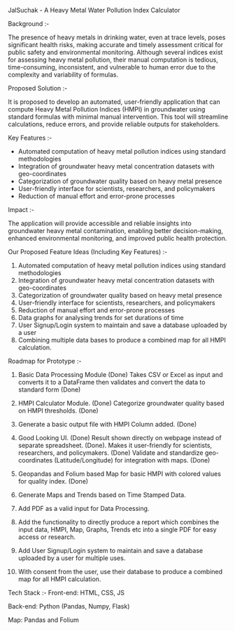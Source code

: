 JalSuchak - A Heavy Metal Water Pollution Index Calculator 

Background :-

The presence of heavy metals in drinking water, even at trace levels, poses significant health risks, making accurate and timely assessment critical for public safety and environmental monitoring. Although several indices exist for assessing heavy metal pollution, their manual computation is tedious, time-consuming, inconsistent, and vulnerable to human error due to the complexity and variability of formulas.

Proposed Solution :-

It is proposed to develop an automated, user-friendly application that can compute Heavy Metal Pollution Indices (HMPI) in groundwater using standard formulas with minimal manual intervention. This tool will streamline calculations, reduce errors, and provide reliable outputs for stakeholders.

Key Features :-

- Automated computation of heavy metal pollution indices using standard methodologies
- Integration of groundwater heavy metal concentration datasets with geo-coordinates
- Categorization of groundwater quality based on heavy metal presence
- User-friendly interface for scientists, researchers, and policymakers
- Reduction of manual effort and error-prone processes

Impact :-

The application will provide accessible and reliable insights into groundwater heavy metal contamination, enabling better decision-making, enhanced environmental monitoring, and improved public health protection.


Our Proposed Feature Ideas (Including Key Features) :-

1. Automated computation of heavy metal pollution indices using standard methodologies
2. Integration of groundwater heavy metal concentration datasets with geo-coordinates
3. Categorization of groundwater quality based on heavy metal presence
4. User-friendly interface for scientists, researchers, and policymakers
5. Reduction of manual effort and error-prone processes
6. Data graphs for analysing trends for set durations of time
7. User Signup/Login system to maintain and save a database uploaded by a user
8. Combining multiple data bases to produce a combined map for all HMPI calculation.


Roadmap for Prototype :-

1. Basic Data Processing Module (Done)
   Takes CSV or Excel as input and converts it to a DataFrame then validates and convert the data to standard form (Done)

2. HMPI Calculator Module. (Done)
   Categorize groundwater quality based on HMPI thresholds. (Done)

3. Generate a basic output file with HMPI Column added. (Done)

4. Good Looking UI. (Done)
   Result shown directly on webpage instead of separate spreadsheet. (Done).
   Makes it user-friendly for scientists, researchers, and policymakers. (Done)
   Validate and standardize geo-coordinates (Latitude/Longitude) for integration with maps. (Done)

5. Geopandas and Folium based Map for basic HMPI with colored values for quality index. (Done)

6. Generate Maps and Trends based on Time Stamped Data.

7. Add PDF as a valid input for Data Processing.

8. Add the functionality to directly produce a report which combines the input data, HMPI, Map, Graphs, Trends etc into a single PDF for easy access or research.

9. Add User Signup/Login system to maintain and save a database uploaded by a user for multiple uses.

10. With consent from the user, use their database to produce a combined map for all HMPI calculation.

Tech Stack :-
Front-end: HTML, CSS, JS

Back-end: Python (Pandas, Numpy, Flask)

Map: Pandas and Folium